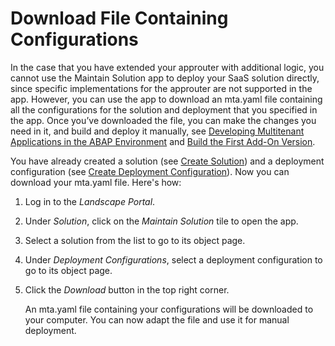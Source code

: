 <!-- loio92ff41a23a894e2580ebf0e297177c73 -->

# Download File Containing Configurations

In the case that you have extended your approuter with additional logic, you cannot use the Maintain Solution app to deploy your SaaS solution directly, since specific implementations for the approuter are not supported in the app. However, you can use the app to download an mta.yaml file containing all the configurations for the solution and deployment that you specified in the app. Once you’ve downloaded the file, you can make the changes you need in it, and build and deploy it manually, see [Developing Multitenant Applications in the ABAP Environment](developing-multitenant-applications-in-the-abap-environment-195031f.md) and [Build the First Add-On Version](build-2504972.md#loio96f9db9e6c784e5a89ede4d038daaa43).

You have already created a solution \(see [Create Solution](create-solution-aca34fa.md)\) and a deployment configuration \(see [Create Deployment Configuration](create-deployment-configuration-58b90ec.md)\). Now you can download your mta.yaml file. Here's how:

1.  Log in to the *Landscape Portal*.

2.  Under *Solution*, click on the *Maintain Solution* tile to open the app.

3.  Select a solution from the list to go to its object page.

4.  Under *Deployment Configurations*, select a deployment configuration to go to its object page.

5.  Click the *Download* button in the top right corner.

    An mta.yaml file containing your configurations will be downloaded to your computer. You can now adapt the file and use it for manual deployment.


